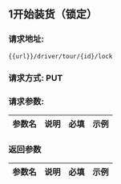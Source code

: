 ## 1开始装货（锁定）
### 请求地址:
```
{{url}}/driver/tour/{id}/lock
```
### 请求方式: PUT  
### 请求参数:  

|参数名|说明|必填|示例|  
 |---|---|---|---|  
### 返回参数  

|参数名|说明|必填|示例|  
 |---|---|---|---|  
